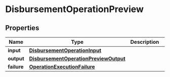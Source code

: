 

# DisbursementOperationPreview


## Properties

| Name | Type | Description | Notes |
|------------ | ------------- | ------------- | -------------|
|**input** | [**DisbursementOperationInput**](DisbursementOperationInput.md) |  |  |
|**output** | [**DisbursementOperationPreviewOutput**](DisbursementOperationPreviewOutput.md) |  |  [optional] |
|**failure** | [**OperationExecutionFailure**](OperationExecutionFailure.md) |  |  [optional] |



